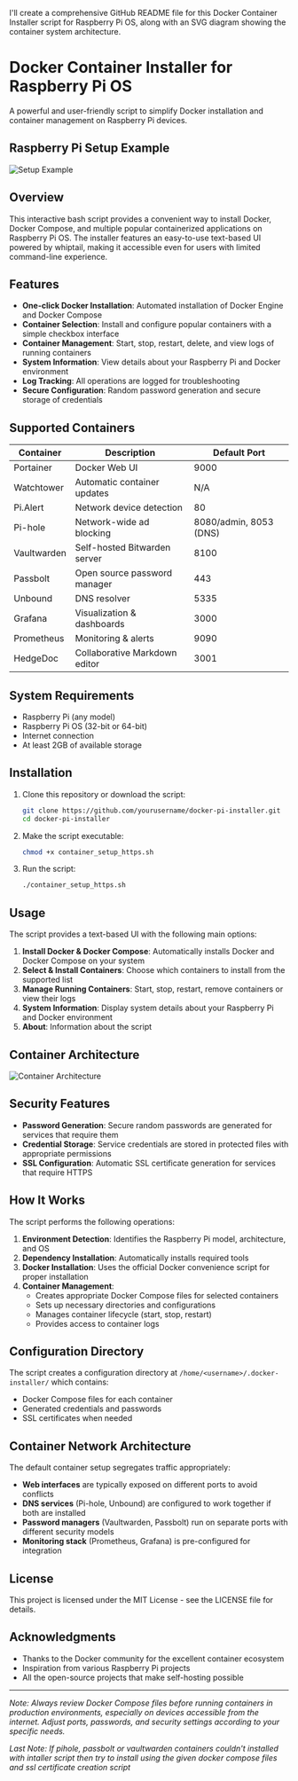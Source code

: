 I'll create a comprehensive GitHub README file for this Docker Container Installer script for Raspberry Pi OS, along with an SVG diagram showing the container system architecture.

# Docker Container Installer for Raspberry Pi OS

A powerful and user-friendly script to simplify Docker installation and container management on Raspberry Pi devices.

## Raspberry Pi Setup Example
![Setup Example](images/image1.jpg)

## Overview

This interactive bash script provides a convenient way to install Docker, Docker Compose, and multiple popular containerized applications on Raspberry Pi OS. The installer features an easy-to-use text-based UI powered by whiptail, making it accessible even for users with limited command-line experience.

## Features

- **One-click Docker Installation**: Automated installation of Docker Engine and Docker Compose
- **Container Selection**: Install and configure popular containers with a simple checkbox interface
- **Container Management**: Start, stop, restart, delete, and view logs of running containers
- **System Information**: View details about your Raspberry Pi and Docker environment
- **Log Tracking**: All operations are logged for troubleshooting
- **Secure Configuration**: Random password generation and secure storage of credentials

## Supported Containers

| Container | Description | Default Port |
|-----------|-------------|-------------|
| Portainer | Docker Web UI | 9000 |
| Watchtower | Automatic container updates | N/A |
| Pi.Alert | Network device detection | 80 |
| Pi-hole | Network-wide ad blocking | 8080/admin, 8053 (DNS) |
| Vaultwarden | Self-hosted Bitwarden server | 8100 |
| Passbolt | Open source password manager | 443 |
| Unbound | DNS resolver | 5335 |
| Grafana | Visualization & dashboards | 3000 |
| Prometheus | Monitoring & alerts | 9090 |
| HedgeDoc | Collaborative Markdown editor | 3001 |

## System Requirements

- Raspberry Pi (any model)
- Raspberry Pi OS (32-bit or 64-bit)
- Internet connection
- At least 2GB of available storage

## Installation

1. Clone this repository or download the script:
   ```bash
   git clone https://github.com/yourusername/docker-pi-installer.git
   cd docker-pi-installer
   ```

2. Make the script executable:
   ```bash
   chmod +x container_setup_https.sh
   ```

3. Run the script:
   ```bash
   ./container_setup_https.sh
   ```

## Usage

The script provides a text-based UI with the following main options:

1. **Install Docker & Docker Compose**: Automatically installs Docker and Docker Compose on your system
2. **Select & Install Containers**: Choose which containers to install from the supported list
3. **Manage Running Containers**: Start, stop, restart, remove containers or view their logs
4. **System Information**: Display system details about your Raspberry Pi and Docker environment
5. **About**: Information about the script

## Container Architecture

![Container Architecture](images/architecture.png)

## Security Features

- **Password Generation**: Secure random passwords are generated for services that require them
- **Credential Storage**: Service credentials are stored in protected files with appropriate permissions
- **SSL Configuration**: Automatic SSL certificate generation for services that require HTTPS

## How It Works

The script performs the following operations:

1. **Environment Detection**: Identifies the Raspberry Pi model, architecture, and OS
2. **Dependency Installation**: Automatically installs required tools
3. **Docker Installation**: Uses the official Docker convenience script for proper installation
4. **Container Management**:
   - Creates appropriate Docker Compose files for selected containers
   - Sets up necessary directories and configurations
   - Manages container lifecycle (start, stop, restart)
   - Provides access to container logs

## Configuration Directory

The script creates a configuration directory at `/home/<username>/.docker-installer/` which contains:

- Docker Compose files for each container
- Generated credentials and passwords
- SSL certificates when needed

## Container Network Architecture

The default container setup segregates traffic appropriately:

- **Web interfaces** are typically exposed on different ports to avoid conflicts
- **DNS services** (Pi-hole, Unbound) are configured to work together if both are installed
- **Password managers** (Vaultwarden, Passbolt) run on separate ports with different security models
- **Monitoring stack** (Prometheus, Grafana) is pre-configured for integration


## License

This project is licensed under the MIT License - see the LICENSE file for details.

## Acknowledgments

- Thanks to the Docker community for the excellent container ecosystem
- Inspiration from various Raspberry Pi projects
- All the open-source projects that make self-hosting possible

---

*Note: Always review Docker Compose files before running containers in production environments, especially on devices accessible from the internet. Adjust ports, passwords, and security settings according to your specific needs.*

*Last Note: If pihole, passbolt or vaultwarden containers couldn't installed with intaller script then try to install using the given docker compose files and ssl certificate creation script*